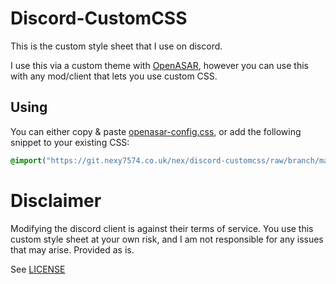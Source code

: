 # Discord-CustomCSS
This is the custom style sheet that I use on discord.

I use this via a custom theme with [OpenASAR](https://openasar.dev/), however you can use this with any mod/client that lets
you use custom CSS.

## Using
You can either copy & paste [openasar-config.css](./openasar-config.css), or add the following snippet to your existing CSS:

```css
@import("https://git.nexy7574.co.uk/nex/discord-customcss/raw/branch/main/openasar-config.css")
```

# Disclaimer
Modifying the discord client is against their terms of service. You use this custom style sheet at your own risk, and I am
not responsible for any issues that may arise.
Provided as is.

See [LICENSE](./license)